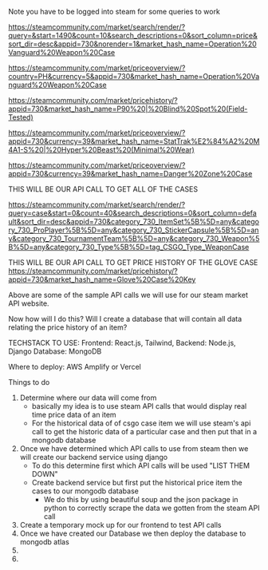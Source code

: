 Note you have to be logged into steam for some queries to work

https://steamcommunity.com/market/search/render/?query=&start=1490&count=10&search_descriptions=0&sort_column=price&sort_dir=desc&appid=730&norender=1&market_hash_name=Operation%20Vanguard%20Weapon%20Case

https://steamcommunity.com/market/priceoverview/?country=PH&currency=5&appid=730&market_hash_name=Operation%20Vanguard%20Weapon%20Case

https://steamcommunity.com/market/pricehistory/?appid=730&market_hash_name=P90%20|%20Blind%20Spot%20(Field-Tested)

https://steamcommunity.com/market/priceoverview/?appid=730&currency=39&market_hash_name=StatTrak%E2%84%A2%20M4A1-S%20|%20Hyper%20Beast%20(Minimal%20Wear)

https://steamcommunity.com/market/priceoverview/?appid=730&currency=39&market_hash_name=Danger%20Zone%20Case

THIS WILL BE OUR API CALL TO GET ALL OF THE CASES

https://steamcommunity.com/market/search/render/?query=case&start=0&count=40&search_descriptions=0&sort_column=default&sort_dir=desc&appid=730&category_730_ItemSet%5B%5D=any&category_730_ProPlayer%5B%5D=any&category_730_StickerCapsule%5B%5D=any&category_730_TournamentTeam%5B%5D=any&category_730_Weapon%5B%5D=any&category_730_Type%5B%5D=tag_CSGO_Type_WeaponCase

THIS WILL BE OUR API CALL TO GET PRICE HISTORY OF THE GLOVE CASE
https://steamcommunity.com/market/pricehistory/?appid=730&market_hash_name=Glove%20Case%20Key

Above are some of the sample API calls we will use for our steam market API website.

Now how will I do this? Will I create a database that will contain all data relating the price history of an item?

TECHSTACK TO USE:
Frontend: React.js, Tailwind,
Backend: Node.js, Django
Database: MongoDB

Where to deploy: AWS Amplify or Vercel

Things to do
1. Determine where our data will come from
    - basically my idea is to use steam API calls that would display real time price data of an item
    - For the historical data of of csgo case item we will use steam's api call to get the historic data of a particular case and then put that in a mongodb database
2. Once we have determined which API calls to use from steam then we will create our backend service using django
    - To do this determine first which API calls will be used "LIST THEM DOWN"
    - Create backend service but first put the historical price item the cases to our mongodb database
        - We do this by using beautiful soup and the json package in python to correctly scrape the data we gotten from the steam API call
3. Create a temporary mock up for our frontend to test API calls
4. Once we have created our Database we then deploy the database to mongodb atlas 
5.
6.
